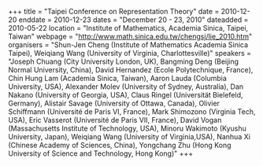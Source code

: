 +++
title = "Taipei Conference on Representation Theory"
date = 2010-12-20
enddate = 2010-12-23
dates = "December 20 - 23, 2010"
dateadded = 2010-05-22
location = "Institute of Mathematics, Academia Sinica, Taipei, Taiwan"
webpage = "http://www.math.sinica.edu.tw/chengsj/lie_2010.htm"
organisers = "Shun-Jen Cheng (Institute of Mathematics Academia Sinica Taipei), Weiqiang Wang (University of Virginia, Charlottesville)"
speakers = "Joseph Chuang (City University London, UK), Bangming Deng (Beijing Normal University, China), David Hernandez (Ecole Polytechnique, France), Chin Hung Lam (Academia Sinica, Taiwan), Aaron Lauda (Columbia University, USA), Alexander Molev (University of Sydney, Australia), Dan Nakano (University of Georgia, USA), Claus Ringel (Universität Bielefeld, Germany), Alistair Savage (University of Ottawa, Canada), Olivier Schiffmann (Université de Paris VI, France), Mark Shimozono (Virginia Tech, USA), Eric Vasserot (Université de Paris VII, France), David Vogan (Massachusetts Institute of Technology, USA), Minoru Wakimoto (Kyushu University, Japan), Weiqiang Wang (University of Virginia,USA), Nanhua Xi (Chinese Academy of Sciences, China), Yongchang Zhu (Hong Kong University of Science and Technology, Hong Kong)"
+++
